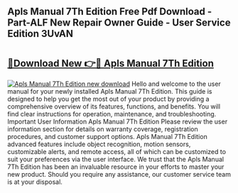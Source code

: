 ## Apls Manual 7Th Edition Free Pdf Download - Part-ALF New Repair Owner Guide - User Service Edition 3UvAN

# <h2><a href="http://cf17357.oget.top/?id=Apls+Manual+7Th+Edition">🔗Download New 👉🔴 Apls Manual 7Th Edition</a></h2>

[![Apls Manual 7Th Edition new download](https://i.imgur.com/5g1atiW.png)](http://cf17357.oget.top/?id=Apls+Manual+7Th+Edition)
Hello and welcome to the user manual for your newly installed Apls Manual 7Th Edition. This guide is designed to help you get the most out of your product by providing a comprehensive overview of its features, functions, and benefits. You will find clear instructions for operation, maintenance, and troubleshooting. Important User Information Apls Manual 7Th Edition Please review the user information section for details on warranty coverage, registration procedures, and customer support options. Apls Manual 7Th Edition advanced features include object recognition, motion sensors, customizable alerts, and remote access, all of which can be customized to suit your preferences via the user interface. We trust that the Apls Manual 7Th Edition has been an invaluable resource in your efforts to master your new product. Should you require any assistance, our customer service team is at your disposal.
